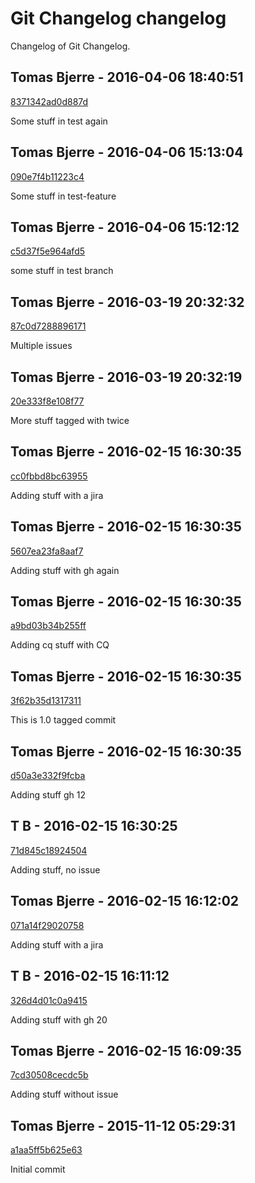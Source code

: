 # Git Changelog changelog

Changelog of Git Changelog.

## Tomas Bjerre - 2016-04-06 18:40:51
[8371342ad0d887d](https://server/8371342ad0d887d)

Some stuff in test again

## Tomas Bjerre - 2016-04-06 15:13:04
[090e7f4b11223c4](https://server/090e7f4b11223c4)

Some stuff in test-feature

## Tomas Bjerre - 2016-04-06 15:12:12
[c5d37f5e964afd5](https://server/c5d37f5e964afd5)

some stuff in test branch

## Tomas Bjerre - 2016-03-19 20:32:32
[87c0d7288896171](https://server/87c0d7288896171)

Multiple issues

## Tomas Bjerre - 2016-03-19 20:32:19
[20e333f8e108f77](https://server/20e333f8e108f77)

More stuff tagged with  twice

## Tomas Bjerre - 2016-02-15 16:30:35
[cc0fbbd8bc63955](https://server/cc0fbbd8bc63955)

Adding stuff with a jira

## Tomas Bjerre - 2016-02-15 16:30:35
[5607ea23fa8aaf7](https://server/5607ea23fa8aaf7)

Adding stuff
 with gh again

## Tomas Bjerre - 2016-02-15 16:30:35
[a9bd03b34b255ff](https://server/a9bd03b34b255ff)

Adding cq stuff with CQ

## Tomas Bjerre - 2016-02-15 16:30:35
[3f62b35d1317311](https://server/3f62b35d1317311)

This is 1.0 tagged commit

## Tomas Bjerre - 2016-02-15 16:30:35
[d50a3e332f9fcba](https://server/d50a3e332f9fcba)

Adding stuff  gh 12

## T B - 2016-02-15 16:30:25
[71d845c18924504](https://server/71d845c18924504)

Adding stuff, no issue

## Tomas Bjerre - 2016-02-15 16:12:02
[071a14f29020758](https://server/071a14f29020758)

Adding stuff with a jira

## T B - 2016-02-15 16:11:12
[326d4d01c0a9415](https://server/326d4d01c0a9415)

Adding stuff with gh 20

## Tomas Bjerre - 2016-02-15 16:09:35
[7cd30508cecdc5b](https://server/7cd30508cecdc5b)

Adding stuff without issue

## Tomas Bjerre - 2015-11-12 05:29:31
[a1aa5ff5b625e63](https://server/a1aa5ff5b625e63)

Initial commit
